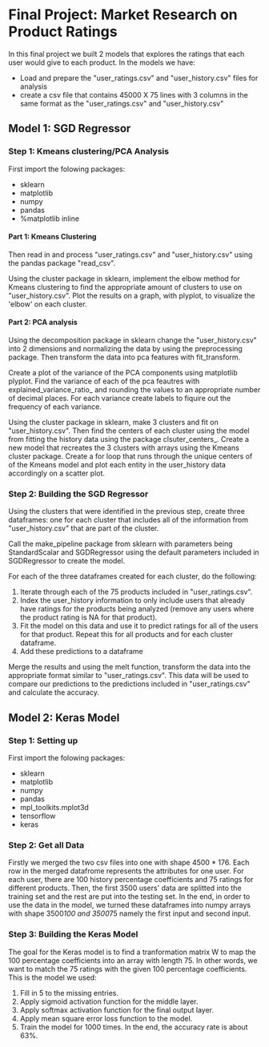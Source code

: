 # Final Project: Market Research on Product Ratings
In this final project we built 2 models that explores the ratings that each user would give to each product.
In the models we have:

* Load and prepare the "user_ratings.csv" and "user_history.csv" files for analysis
* create a csv file that contains 45000 X 75 lines with 3 columns in the same format as the "user_ratings.csv" and "user_history.csv"

## Model 1: SGD Regressor 

### Step 1: Kmeans clustering/PCA Analysis
First import the folowing packages: 
* sklearn
* matplotlib
* numpy 
* pandas
* %matplotlib inline
   
#### Part 1: Kmeans Clustering

Then read in and process "user_ratings.csv" and "user_history.csv" using the pandas package "read_csv".

Using the cluster package in sklearn, implement the elbow method for Kmeans clustering to find the appropriate amount of clusters to use on "user_history.csv". Plot the results on a graph, with plyplot, to visualize the 'elbow' on each cluster. 

#### Part 2: PCA analysis
Using the decomposition package in sklearn change the "user_history.csv" into 2 dimensions and normalizing the data by using the preprocessing package. Then transform the data into pca features with fit_transform.  

Create a plot of the variance of the PCA components using matplotlib plyplot. Find the variance of each of the pca feautres with explained_variance_ratio_ and rounding the values to an appropriate number of decimal places. For each variance create labels to fiquire out the frequency of each variance. 

Using the cluster package in sklearn, make 3 clusters and fit on "user_history.csv".
Then find the centers of each cluster using the model from fitting the history data using the package clsuter_centers_. Create a new model that recreates the 3 clusters with arrays using the Kmeans cluster package. Create a for loop that runs through the unique centers of of the Kmeans model and plot each entity in the user_history data accordingly on a scatter plot. 


### Step 2: Building the SGD Regressor
Using the clusters that were identified in the previous step, create three dataframes: one for each cluster that includes all of the information from "user_history.csv" that are part of the cluster. 

Call the make_pipeline package from sklearn with parameters being StandardScalar and SGDRegressor using the default parameters included in SGDRegressor to create the model. 

For each of the three dataframes created for each cluster, do the following:

 1. Iterate through each of the 75 products included in "user_ratings.csv". 
 2. Index the user_history information to only include users that already have ratings for the products being analyzed (remove any users where the product rating is NA for that product). 
 3. Fit the model on this data and use it to predict ratings for all of the users for that product. Repeat this for all products and for each cluster dataframe.
 4. Add these predictions to a dataframe

Merge the results and using the melt function, transform the data into the appropriate format similar to "user_ratings.csv". This data will be used to compare our predictions to the predictions included in "user_ratings.csv" and calculate the accuracy.



## Model 2: Keras Model 
### Step 1: Setting up
First import the folowing packages: 
* sklearn
* matplotlib
* numpy 
* pandas
* mpl_toolkits.mplot3d
* tensorflow
* keras

### Step 2: Get all Data
Firstly we merged the two csv files into one with shape 4500 * 176. Each row in the merged datafrome represents the attributes for one user. For each user, there are 100 history percentage coefficients and 75 ratings for different products.
Then, the first 3500 users' data are splitted into the training set and the rest are put into the testing set. 
In the end, in order to use the data in the model, we turned these dataframes into numpy arrays with shape 3500*100 and 3500*75 namely the first input and second input.

   
### Step 3: Building the Keras Model
The goal for the Keras model is to find a tranformation matrix W to map the 100 percentage coefficients into an array with length 75. In other words, we want to match the 75 ratings with the given 100 percentage coefficients. This is the model we used:
 1. Fill in 5 to the missing entries.
 2. Apply sigmoid activation function for the middle layer.
 3. Apply softmax activation function for the final output layer.
 4. Apply mean square error loss function to the model.
 5. Train the model for 1000 times.
In the end, the accuracy rate is about 63%.

